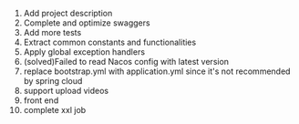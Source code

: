 1. Add project description
2. Complete and optimize swaggers
3. Add more tests
4. Extract common constants and functionalities
5. Apply global exception handlers
6. (solved)Failed to read Nacos config with latest version
7. replace bootstrap.yml with application.yml since it's not recommended by spring cloud
8. support upload videos
9. front end
10. complete xxl job